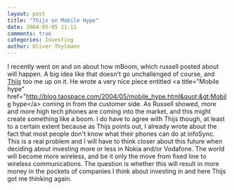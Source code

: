 ```yaml
---
layout: post
title: "Thijs on Mobile Hype"
date: 2004-05-05 11:11
comments: true
categories: Investing
author: Oliver Thylmann
---
```



I recently went on and on about how mBoom, which russell posted about will happen. A big idea like that doesn't go unchallenged of course, and [Thijs](http://www.taospace.com/) too me up on it.  He wrote a very nice piece entitled &lt;a title=&quot;Mobile hype&quot; href=&quot;http://blog.taospace.com/2004/05/mobile_hype.html&quot;&gt;Mobile hype&lt;/a&gt; coming in from the customer side. As Russell showed, more and more high tech phones are coming into the market, and this might create something like a boom. I do have to agree with Thijs though, at least to a certain extent because as Thijs points out, I already wrote about the fact that most people don't know what their phones can do at infoSync.  This is a real problem and I will have to think closer about this future when deciding about investing more or less in Nokia and/or Vodafone. The world will become more wireless, and be it only the move from fixed line to wireless communications. The question is whether this will result in more money in the pockets of companies I think about investing in and here Thijs got me thinking again.


